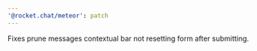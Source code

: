 ```yaml
---
'@rocket.chat/meteor': patch
---
```


Fixes prune messages contextual bar not resetting form after submitting.
